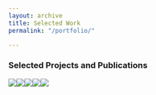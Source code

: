 ```yaml
---
layout: archive
title: Selected Work
permalink: "/portfolio/"

---
```

<h3 class="post-link">Selected Projects and Publications</h3>

![](/v1588073010/IMG_0326_yrbxvw.jpg)![](/v1588073063/IMG_0327_j43va4.jpg)![](/v1588073119/IMG_0329_luxm4j.jpg)![](/v1588073152/IMG_0328_xjzbhc.jpg)![](/v1588073281/IMG_0330_j1n0cb.jpg)